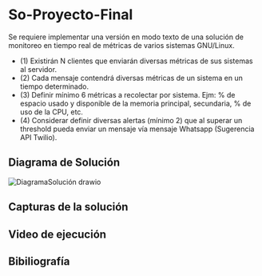 # So-Proyecto-Final
Se requiere implementar una versión en modo texto de una solución de monitoreo
en tiempo real de métricas de varios sistemas GNU/Linux.
- (1) Existirán N clientes que enviarán diversas métricas de sus sistemas al
servidor.
- (2) Cada mensaje contendrá diversas métricas de un sistema en un tiempo
determinado.
- (3) Definir mínimo 6 métricas a recolectar por sistema. Ejm: % de espacio
usado y disponible de la memoria principal, secundaria, % de uso de la CPU,
etc.
- (4) Considerar definir diversas alertas (mínimo 2) que al superar un threshold
pueda enviar un mensaje vía mensaje Whatsapp (Sugerencia API Twilio).
## Diagrama de Solución
![DiagramaSolución drawio](https://user-images.githubusercontent.com/50672069/132141731-b89281b7-b9d2-42c6-bd7c-cbd264c553ff.png)

## Capturas de la solución
## Video de ejecución
## Bibiliografía
